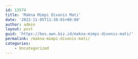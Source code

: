 ```yaml
---
id: 13574
title: 'Makna Mimpi Divonis Mati'
date: '2022-11-05T11:38:01+00:00'
author: admin
layout: post
guid: 'https://bos.awn.biz.id/makna-mimpi-divonis-mati/'
permalink: /makna-mimpi-divonis-mati/
categories:
    - Uncategorized
---
```


